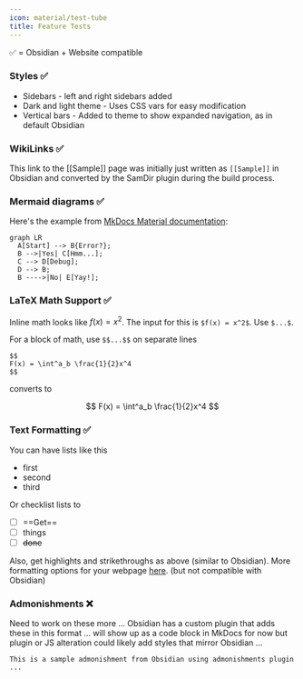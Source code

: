```yaml
---
icon: material/test-tube
title: Feature Tests
---
```

✅ = Obsidian + Website compatible
### Styles ✅ 
- Sidebars - left and right sidebars added
- Dark and light theme - Uses CSS vars for easy modification
- Vertical bars - Added to theme to show expanded navigation, as in default Obsidian
### WikiLinks ✅
This link to the [[Sample]] page was initially just written as `[[Sample]]` in Obsidian and converted by the SamDir plugin during the build process. 
### Mermaid diagrams ✅
Here's the example from [MkDocs Material documentation](https://squidfunk.github.io/mkdocs-material/reference/diagrams/#using-flowcharts): 

```mermaid
graph LR
  A[Start] --> B{Error?};
  B -->|Yes| C[Hmm...];
  C --> D[Debug];
  D --> B;
  B ---->|No| E[Yay!];
```

### LaTeX Math Support ✅

Inline math looks like $f(x) = x^2$. The input for this is `$f(x) = x^2$`. Use `$...$`.

For a block of math, use `$$...$$` on separate lines

```
$$
F(x) = \int^a_b \frac{1}{2}x^4
$$
```

converts to

$$
F(x) = \int^a_b \frac{1}{2}x^4
$$


### Text Formatting ✅

You can have lists like this

- first
- second
- third

Or checklist lists to

- [ ] ==Get==
- [ ] things
- [ ] ~~done~~

Also, get highlights and strikethroughs as above (similar to Obsidian). More formatting options for your webpage [here](https://squidfunk.github.io/mkdocs-material/reference/formatting/#highlighting-changes). (but not compatible with Obsidian)

### Admonishments ❌
Need to work on these more ... Obsidian has a custom plugin that adds these in this format ... will show up as a code block in MkDocs for now but plugin or JS alteration could likely add styles that mirror Obsidian ... 

```ad-info
This is a sample admonishment from Obsidian using admonishments plugin ... 
```
